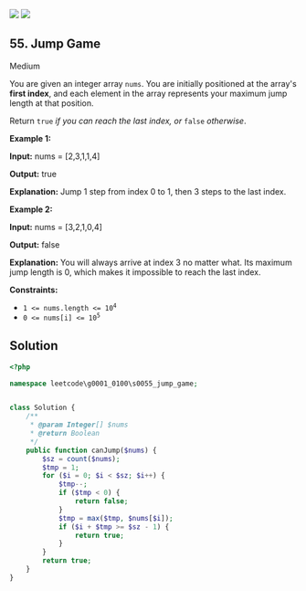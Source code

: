 [![](https://img.shields.io/github/stars/LeetCode-in-Ruby/LeetCode-in-Ruby?label=Stars&style=flat-square)](https://github.com/LeetCode-in-Ruby/LeetCode-in-Ruby)
[![](https://img.shields.io/github/forks/LeetCode-in-Ruby/LeetCode-in-Ruby?label=Fork%20me%20on%20GitHub%20&style=flat-square)](https://github.com/LeetCode-in-Ruby/LeetCode-in-Ruby/fork)

## 55\. Jump Game

Medium

You are given an integer array `nums`. You are initially positioned at the array's **first index**, and each element in the array represents your maximum jump length at that position.

Return `true` _if you can reach the last index, or_ `false` _otherwise_.

**Example 1:**

**Input:** nums = [2,3,1,1,4]

**Output:** true

**Explanation:** Jump 1 step from index 0 to 1, then 3 steps to the last index. 

**Example 2:**

**Input:** nums = [3,2,1,0,4]

**Output:** false

**Explanation:** You will always arrive at index 3 no matter what. Its maximum jump length is 0, which makes it impossible to reach the last index. 

**Constraints:**

*   <code>1 <= nums.length <= 10<sup>4</sup></code>
*   <code>0 <= nums[i] <= 10<sup>5</sup></code>

## Solution

```php
<?php

namespace leetcode\g0001_0100\s0055_jump_game;


class Solution {
    /**
     * @param Integer[] $nums
     * @return Boolean
     */
    public function canJump($nums) {
        $sz = count($nums);
        $tmp = 1;
        for ($i = 0; $i < $sz; $i++) {
            $tmp--;
            if ($tmp < 0) {
                return false;
            }
            $tmp = max($tmp, $nums[$i]);
            if ($i + $tmp >= $sz - 1) {
                return true;
            }
        }
        return true;
    }
}
```